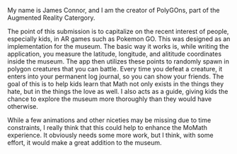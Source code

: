 My name is James Connor, and I am the creator of PolyGOns, part of the Augmented Reality Catergory.

The point of this submission is to capitalize on the recent interest of people, especially kids, in AR games such as Pokemon GO. This was
designed as an implementation for the museum. The basic way it works is, while writing the application, you measure the latitude, longitude,
and alititude coordinates inside the museum. The app then utilizes these points to randomly spawn in polygon creatures that you can battle.
Every time you defeat a creature, it enters into your permanent log journal, so you can show your friends. The goal of this is to help
kids learn that Math not only exists in the things they hate, but in the things the love as well. I also acts as a guide, giving kids the
chance to explore the museum more thoroughly than they would have otherwise.

While a few animations and other niceties may be missing due to time constraints, I really think that this could help to enhance the MoMath
experience. It obviously needs some more work, but I think, with some effort, it would make a great addition to the museum.
